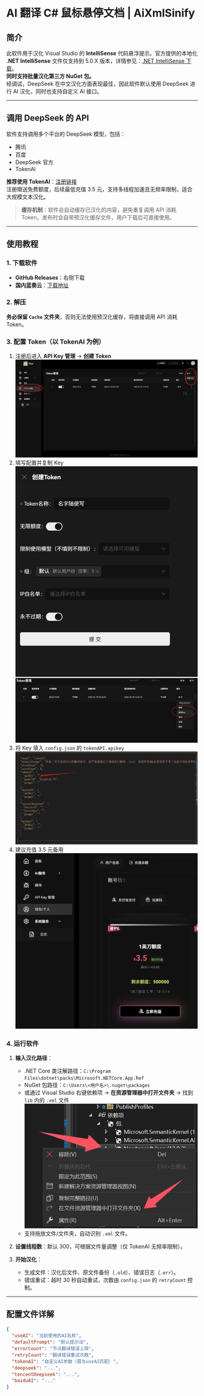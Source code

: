 # AI 翻译 C# 鼠标悬停文档 | AiXmlSinify

## 简介
此软件用于汉化 Visual Studio 的 **IntelliSense** 代码悬浮提示。官方提供的本地化 **.NET IntelliSense** 文件仅支持到 5.0.X 版本，详情参见：[.NET IntelliSense 下载](https://dotnet.microsoft.com/zh-cn/download/intellisense)。  
**同时支持批量汉化第三方 NuGet 包。**  
经调试，DeepSeek 在中文汉化方面表现最佳，因此软件默认使用 DeepSeek 进行 AI 汉化，同时也支持自定义 AI 接口。

---

## 调用 DeepSeek 的 API
软件支持调用多个平台的 DeepSeek 模型，包括：
- 腾讯
- 百度
- DeepSeek 官方
- TokenAI  

**推荐使用 TokenAI**：[注册链接](https://api.token-ai.cn/register?inviteCode=460a9518-e024-4caf-9654-5693432eee23)  
注册赠送免费额度，后续最低充值 3.5 元，支持多线程加速且无频率限制，适合大规模文本汉化。

> **缓存机制**：软件会自动缓存已汉化的内容，避免重复调用 API 消耗 Token。发布时会自带预汉化缓存文件，用户下载后可直接使用。

---

## 使用教程

### 1. 下载软件
- **GitHub Releases**：右侧下载  
- **国内蓝奏云**：[下载地址](https://wwos.lanzoub.com/iIVQK2wezdgd)  

### 2. 解压
**务必保留 `Cache` 文件夹**，否则无法使用预汉化缓存，将直接调用 API 消耗 Token。

### 3. 配置 Token（以 TokenAI 为例）
1. 注册后进入 **API Key 管理** → **创建 Token**  
   ![a1](https://github.com/fvffv/AiXmlSinify/blob/master/img/a1.png)  
2. 填写配置并复制 Key  
   ![a2](https://github.com/fvffv/AiXmlSinify/blob/master/img/a2.png)  
   ![a3](https://github.com/fvffv/AiXmlSinify/blob/master/img/a3.png)  
3. 将 Key 填入 `config.json` 的 `tokenAPI.apikey`  
   ![a4](https://github.com/fvffv/AiXmlSinify/blob/master/img/a4.png)  
4. 建议充值 3.5 元备用  
   ![a5](https://github.com/fvffv/AiXmlSinify/blob/master/img/a5.png)  

### 4. 运行软件
1. **输入汉化路径**：  
   - .NET Core 类注解路径：`C:\Program Files\dotnet\packs\Microsoft.NETCore.App.Ref`  
   - NuGet 包路径：`C:\Users\<用户名>\.nuget\packages`  
   - 或通过 Visual Studio 右键依赖项 → **在资源管理器中打开文件夹** → 找到 `lib` 内的 `.xml` 文件  
     ![a6](https://github.com/fvffv/AiXmlSinify/blob/master/img/a6.png)  
   - 支持拖放文件/文件夹，自动识别 `.xml` 文件。  

2. **设置线程数**：默认 300，可根据文件量调整（仅 TokenAI 无频率限制）。  

3. **开始汉化**：  
   - 生成文件：汉化后文件、原文件备份（`.old`）、错误日志（`.err`）。  
   - 错误重试：超时 30 秒自动重试，次数由 `config.json` 的 `retryCount` 控制。  

---

## 配置文件详解
```json
{
  "useAI": "当前使用的AI名称",
  "defaultPrompt": "默认提示词",
  "errorCount": "节点翻译错误上限",
  "retryCount": "翻译错误重试次数",
  "tokenAI": "自定义AI参数（需与useAI匹配）",
  "deepseek": "...",
  "tencentDeepseek": "...",
  "baiduAI": "..."
}
